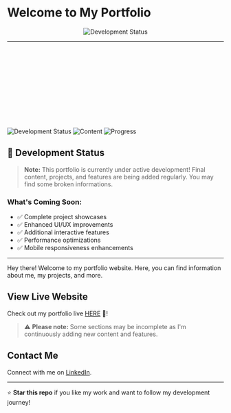 # Welcome to My Portfolio

<div align="center">
  <img src="https://readme-typing-svg.demolab.com?font=Fira+Code&weight=600&size=18&duration=2000&pause=1000&color=FF6B35&background=00000000&center=true&vCenter=true&multiline=false&width=250&height=50&lines=🔄+Under+Development;⚡+Work+in+Progress;" alt="Development Status">
</div>


---
<div style='margin:5vh'></div>



![Development Status](https://img.shields.io/badge/Status-Under%20Development-orange?style=for-the-badge)
![Content](https://img.shields.io/badge/Content-Being%20Added-blue?style=for-the-badge)
![Progress](https://img.shields.io/badge/Progress-80%25-green?style=for-the-badge)

## 🚧 Development Status

> **Note:** This portfolio is currently under active development! Final content, projects, and features are being added regularly. You may find some broken informations.

### What's Coming Soon:
- ✅ Complete project showcases
- ✅ Enhanced UI/UX improvements  
- ✅ Additional interactive features
- ✅ Performance optimizations
- ✅ Mobile responsiveness enhancements

---

Hey there! Welcome to my portfolio website. Here, you can find information about me, my projects, and more.

## View Live Website

Check out my portfolio live [HERE](https://zafar-dev-portfolio.vercel.app/) 🚀!

> ⚠️ **Please note:** Some sections may be incomplete as I'm continuously adding new content and features.

## Contact Me
Connect with me on [LinkedIn](https://www.linkedin.com/in/md-z-41687b157).

---

⭐ **Star this repo** if you like my work and want to follow my development journey!
